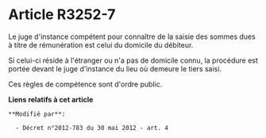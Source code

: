 # Article R3252-7

Le juge d'instance compétent pour connaître de la saisie des sommes dues à titre de rémunération est celui du domicile du
débiteur.

Si celui-ci réside à l'étranger ou n'a pas de domicile connu, la procédure est portée devant le juge d'instance du lieu où
demeure le tiers saisi.

Ces règles de compétence sont d'ordre public.

**Liens relatifs à cet article**

	**Modifié par**:

	  - Décret n°2012-783 du 30 mai 2012 - art. 4
